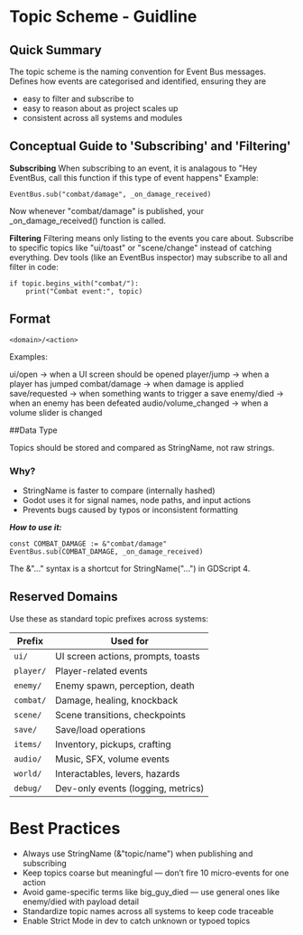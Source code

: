 # Topic Scheme - Guidline

## Quick Summary
The topic scheme is the naming convention for Event Bus messages.
Defines how events are categorised and identified, ensuring they are
- easy to filter and subscribe to
- easy to reason about as project scales up
- consistent across all systems and modules

## Conceptual Guide to 'Subscribing' and 'Filtering'
**Subscribing**
When subscribing to an event, it is analagous to "Hey EventBus, call this function if this type of event happens"
Example:
```
EventBus.sub("combat/damage", _on_damage_received)
```

Now whenever "combat/damage" is published, your _on_damage_received() function is called.

**Filtering**
Filtering means only listing to the events you care about.
Subscribe to specific topics like "ui/toast" or "scene/change" instead of catching everything.
Dev tools (like an EventBus inspector) may subscribe to all and filter in code:
```
if topic.begins_with("combat/"):
    print("Combat event:", topic)
```
## Format
```
<domain>/<action>
```
Examples:

ui/open → when a UI screen should be opened
player/jump → when a player has jumped
combat/damage → when damage is applied
save/requested → when something wants to trigger a save
enemy/died → when an enemy has been defeated
audio/volume_changed → when a volume slider is changed

##Data Type

Topics should be stored and compared as StringName, not raw strings.

### Why?

- StringName is faster to compare (internally hashed)
- Godot uses it for signal names, node paths, and input actions
- Prevents bugs caused by typos or inconsistent formatting

***How to use it:***
```
const COMBAT_DAMAGE := &"combat/damage"
EventBus.sub(COMBAT_DAMAGE, _on_damage_received)
```

The &"..." syntax is a shortcut for StringName("...") in GDScript 4.

## Reserved Domains

Use these as standard topic prefixes across systems:

| Prefix       | Used for                         |
|--------------|----------------------------------|
| `ui/`        | UI screen actions, prompts, toasts |
| `player/`    | Player-related events             |
| `enemy/`     | Enemy spawn, perception, death    |
| `combat/`    | Damage, healing, knockback        |
| `scene/`     | Scene transitions, checkpoints     |
| `save/`      | Save/load operations              |
| `items/`     | Inventory, pickups, crafting      |
| `audio/`     | Music, SFX, volume events         |
| `world/`     | Interactables, levers, hazards    |
| `debug/`     | Dev-only events (logging, metrics)|


# Best Practices
- Always use StringName (&"topic/name") when publishing and subscribing
- Keep topics coarse but meaningful — don’t fire 10 micro-events for one action
- Avoid game-specific terms like big_guy_died — use general ones like enemy/died with payload detail
- Standardize topic names across all systems to keep code traceable
- Enable Strict Mode in dev to catch unknown or typoed topics
